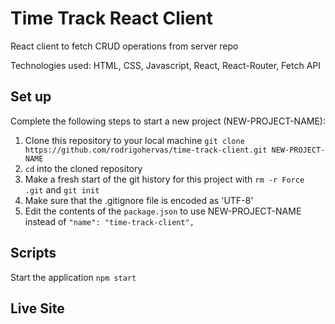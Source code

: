 # Time Track React Client

React client to fetch CRUD operations from server repo

Technologies used: HTML, CSS, Javascript, React, React-Router, Fetch API


## Set up

Complete the following steps to start a new project (NEW-PROJECT-NAME):

1. Clone this repository to your local machine `git clone https://github.com/rodrigohervas/time-track-client.git NEW-PROJECT-NAME`
2. `cd` into the cloned repository
3. Make a fresh start of the git history for this project with `rm -r Force .git` and `git init`
4. Make sure that the .gitignore file is encoded as 'UTF-8'
7. Edit the contents of the `package.json` to use NEW-PROJECT-NAME instead of `"name": "time-track-client",`


## Scripts

Start the application `npm start`

## Live Site


